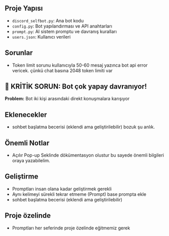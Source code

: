 ## Proje Yapısı
- `discord_selfbot.py`: Ana bot kodu
- `config.py`: Bot yapılandırması ve API anahtarları
- `prompt.py`: AI sistem promptu ve davranış kuralları
- `users.json`: Kullanıcı verileri


## Sorunlar
- Token limit sorunu kullanıcıyla 50-60 mesaj yazınca bot api error vericek. çünkü chat basına 2048 token limiti var

## 🚨 KRİTİK SORUN: Bot çok yapay davranıyor!
**Problem:** Bot iki kişi arasındaki direkt konuşmalara karışıyor

## Eklenecekler 
- sohbet başlatma becerisi (eklendi ama geliştirilebilir) bozuk şu anlık.


## Önemli Notlar
- Açılır Pop-up Seklinde dökümentasyon olustur bu sayede önemli bilgileri oraya yazabilelim. 

## Geliştirme
- Promptları insan olana kadar geliştirmek gerekli
- Aynı kelimeyi sürekli tekrar etmeme (Prompt) base prompta ekle
- sohbet başlatma becerisi (eklendi ama geliştirilebilir)

## Proje özelinde
- Promptları her seferinde proje özelinde eğitmemiz gerek

